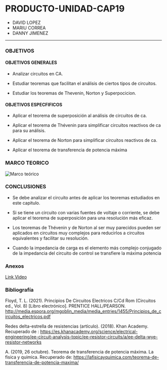 # PRODUCTO-UNIDAD-CAP19

- DAVID LOPEZ
- MARIU CORREA
- DANNY JIMENEZ



---------------------------------------------
### OBJETIVOS 
	
#### OBJETIVOS GENERALES

- Analizar circuitos en CA.

- Estudiar teoremas que facilitan el análisis de ciertos tipos de circuitos.

- Estudiar los teoremas de  Thevenin, Norton y Superpocicion.

#### OBJETIVOS ESPECFIFICOS 

- Aplicar el teorema de superposición al análisis de circuitos de ca.

- Aplicar el teorema de Thévenin para simplificar circuitos reactivos de ca para su análisis.

- Aplicar el teorema de Norton para simplificar circuitos reactivos de ca.

- Aplicar el teorema de transferencia de potencia máxima

### MARCO TEORICO

![Marco teórico](https://user-images.githubusercontent.com/76136485/109909078-79b63680-7c73-11eb-8dac-009ec5db71b9.jpg)




### CONCLUSIONES

- Se debe analizar el circuito antes de aplicar los teoremas estudiados en este capitulo.

- Si se tiene un circuito con varias fuentes de voltaje o corriente, se debe aplicar el teorema de superposición para una resolución más eficaz.

- Los teoremas de Thévenin y de Norton al ser muy parecidos pueden ser aplicados en circuitos muy complejos para reducirlos a circuitos equivalentes y facilitar su resolución.

- Cuando la impedancia de carga es el elemento más complejo conjugado de la impedancia del circuito de control se transfiere la máxima potencia

### **Anexos**

[Link Video](https://youtu.be/nOkSgx55jtY)

### Bibliografía

Floyd, T. L. (2021). Principios De Circuitos Electricos C/Cd Rom (Circuitos ed., Vol. 8) [Libro electrónico]. PRENTICE HALL/PEARSON. http://media.espora.org/mgoblin_media/media_entries/1455/Principios_de_circuitos_electricos.pdf

Redes delta-estrella de resistencias (artículo). (2018). Khan Academy. Recuperado de : https://es.khanacademy.org/science/electrical-engineering/ee-circuit-analysis-topic/ee-resistor-circuits/a/ee-delta-wye-resistor-networks

A. (2019, 26 octubre). Teorema de transferencia de potencia máxima. La fisica y quimica. Recuperado de: https://lafisicayquimica.com/teorema-de-transferencia-de-potencia-maxima/
